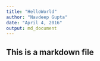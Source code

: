 ```yaml
---
title: "HelloWorld"
author: "Navdeep Gupta"
date: "April 4, 2016"
output: md_document
---
```


## This is a markdown file